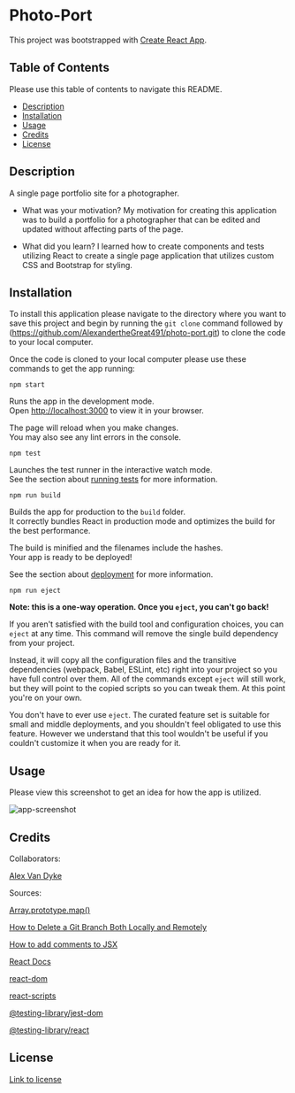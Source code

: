 # Photo-Port

This project was bootstrapped with [Create React App](https://github.com/facebook/create-react-app).

## Table of Contents

Please use this table of contents to navigate this README.

- [Description](#description)
- [Installation](#installation)
- [Usage](#usage)
- [Credits](#credits)
- [License](#license)

## Description

A single page portfolio site for a photographer.

- What was your motivation?
My motivation for creating this application was to build a portfolio for a photographer that can be edited and updated without affecting parts of the page.

- What did you learn?
I learned how to create components and tests utilizing React to create a single page application that utilizes custom CSS and Bootstrap for styling.

## Installation

To install this application please navigate to the directory where you want to save this project and begin by running the `git clone` command followed by (https://github.com/AlexandertheGreat491/photo-port.git) to clone the code to your local computer.

Once the code is cloned to your local computer please use these commands to get the app running:

`npm start`

Runs the app in the development mode.\
Open [http://localhost:3000](http://localhost:3000) to view it in your browser.

The page will reload when you make changes.\
You may also see any lint errors in the console.

`npm test`

Launches the test runner in the interactive watch mode.\
See the section about [running tests](https://facebook.github.io/create-react-app/docs/running-tests) for more information.

 `npm run build`

Builds the app for production to the `build` folder.\
It correctly bundles React in production mode and optimizes the build for the best performance.

The build is minified and the filenames include the hashes.\
Your app is ready to be deployed!

See the section about [deployment](https://facebook.github.io/create-react-app/docs/deployment) for more information.

`npm run eject`

**Note: this is a one-way operation. Once you `eject`, you can't go back!**

If you aren't satisfied with the build tool and configuration choices, you can `eject` at any time. This command will remove the single build dependency from your project.

Instead, it will copy all the configuration files and the transitive dependencies (webpack, Babel, ESLint, etc) right into your project so you have full control over them. All of the commands except `eject` will still work, but they will point to the copied scripts so you can tweak them. At this point you're on your own.

You don't have to ever use `eject`. The curated feature set is suitable for small and middle deployments, and you shouldn't feel obligated to use this feature. However we understand that this tool wouldn't be useful if you couldn't customize it when you are ready for it.

## Usage

Please view this screenshot to get an idea for how the app is utilized.

![app-screenshot](https://user-images.githubusercontent.com/64184203/188948432-f4b37aae-4c82-446c-943f-5ee9ae54a5d6.jpg)


## Credits

Collaborators:

[Alex Van Dyke](https://github.com/AlexandertheGreat491)

Sources:

[Array.prototype.map()](https://developer.mozilla.org/en-US/docs/Web/JavaScript/Reference/Global_Objects/Array/map)

[How to Delete a Git Branch Both Locally and Remotely](https://www.freecodecamp.org/news/how-to-delete-a-git-branch-both-locally-and-remotely/)

[How to add comments to JSX](https://www.educative.io/answers/how-to-add-comments-in-jsx)

[React Docs](https://reactjs.org/docs/getting-started.html)

[react-dom](https://www.npmjs.com/package/react-dom)

[react-scripts](https://www.npmjs.com/package/react-scripts)

[@testing-library/jest-dom](https://www.npmjs.com/package/@testing-library/jest-dom)

[@testing-library/react](https://www.npmjs.com/package/@testing-library/react)

## License

[Link to license](./LICENSE)

